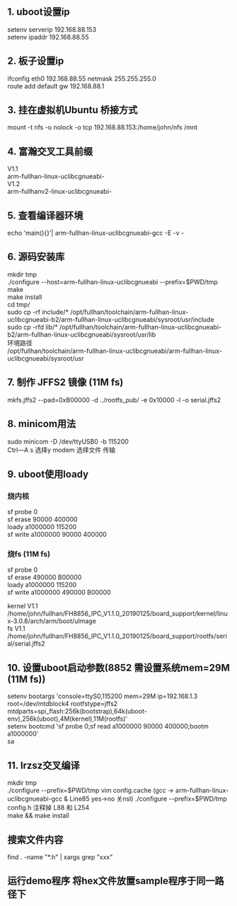 ## 1. uboot设置ip
setenv serverip 192.168.88.153  
setenv ipaddr 192.168.88.55

## 2. 板子设置ip  
ifconfig eth0 192.168.88.55 netmask 255.255.255.0  
route add default gw 192.168.88.1

## 3. 挂在虚拟机Ubuntu 桥接方式  
mount -t nfs -o nolock -o tcp 192.168.88.153:/home/john/nfs /mnt

## 4. 富瀚交叉工具前缀
V1.1  
arm-fullhan-linux-uclibcgnueabi-  
V1.2  
arm-fullhanv2-linux-uclibcgnueabi-

## 5. 查看编译器环境
echo 'main(){}'| arm-fullhan-linux-uclibcgnueabi-gcc -E -v -


## 6. 源码安装库
mkdir tmp  
./configure --host=arm-fullhan-linux-uclibcgnueabi --prefix=$PWD/tmp  
make  
make install  
cd tmp/  
sudo cp -rf include/* /opt/fullhan/toolchain/arm-fullhan-linux-uclibcgnueabi-b2/arm-fullhan-linux-uclibcgnueabi/sysroot/usr/include  
sudo cp -rfd lib/* /opt/fullhan/toolchain/arm-fullhan-linux-uclibcgnueabi-b2/arm-fullhan-linux-uclibcgnueabi/sysroot/usr/lib  
环境路径  
/opt/fullhan/toolchain/arm-fullhan-linux-uclibcgnueabi/arm-fullhan-linux-uclibcgnueabi/sysroot/usr

## 7. 制作 JFFS2 镜像 (11M fs)
mkfs.jffs2 --pad=0xB00000 -d ../rootfs_pub/ -e 0x10000 -l -o serial.jffs2

## 8. minicom用法
sudo minicom -D /dev/ttyUSB0 -b 115200  
Ctrl—A s 选择y modem 选择文件 传输

## 9. uboot使用loady
### 烧内核
sf probe 0  
sf erase 90000 400000  
loady a1000000 115200  
sf write a1000000 90000 400000  
### 烧fs (11M fs)
sf probe 0  
sf erase 490000 B00000  
loady a1000000 115200  
sf write a1000000 490000 B00000

kernel V1.1  
/home/john/fullhan/FH8856_IPC_V1.1.0_20190125/board_support/kernel/linux-3.0.8/arch/arm/boot/uImage  
fs V1.1  
/home/john/fullhan/FH8856_IPC_V1.1.0_20190125/board_support/rootfs/serial/serial.jffs2

## 10. 设置uboot启动参数(8852 需设置系统mem=29M (11M fs))
setenv bootargs 'console=ttyS0,115200 mem=29M ip=192.168.1.3 root=/dev/mtdblock4 rootfstype=jffs2 mtdparts=spi_flash:256k(bootstrap),64k(uboot-env),256k(uboot),4M(kernel),11M(rootfs)'  
setenv bootcmd 'sf probe 0;sf read a1000000 90000 400000;bootm a1000000'  
sa  

## 11. lrzsz交叉编译
mkdir tmp  
./configure --prefix=$PWD/tmp  
vim  config.cache  (gcc -> arm-fullhan-linux-uclibcgnueabi-gcc  & Line85 yes->no 关nsl)  
./configure --prefix=$PWD/tmp  
config.h 注释掉 L88 和 L254  
make && make install  

## 搜索文件内容
find . -name "*.h" | xargs grep "xxx"  

## 运行demo程序 将hex文件放置sample程序于同一路径下